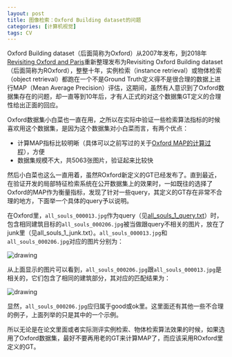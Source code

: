 ```yaml
---
layout: post
title: 图像检索：Oxford Building dataset的问题
categories: [计算机视觉]
tags: CV
---
```


Oxford Building dataset（后面简称为Oxford）从2007年发布，到2018年[Revisiting Oxford and Paris](http://cmp.felk.cvut.cz/~toliageo/p/RadenovicIscenToliasAvrithisChum_CVPR2018_Revisiting%20Oxford%20and%20Paris:%20Large-Scale%20Image%20Retrieval%20Benchmarking.pdf)重新整理发布为Revisiting Oxford Building dataset（后面简称为ROxford），整整十年，实例检索（instance retrieval）或物体检索（object retrieval）都跑在一个不是Ground Truth定义得不是很合理的数据上进行MAP（Mean Average Precision）评估，这期间，虽然有人意识到了Oxford数据集存在的问题，却一直等到10年后，才有人正式的对这个数据集GT定义的合理性给出正面的回应。

Oxford数据集小白菜也一直在用，之所以在实际中验证一些检索算法指标的时候喜欢用这个数据集，是因为这个数据集对小白菜而言，有两个优点：

- 计算MAP指标比较明晰（具体可以之前写过的关于[Oxford MAP的计算过程](http://yongyuan.name/blog/cbir-query-expansion.html)），方便
- 数据集规模不大，共5063张图片，验证起来比较快

然后小白菜也这么一直用着，虽然ROxford新定义的GT已经发布了。直到最近，在验证开发的局部特征检索系统在公开数据集上的效果时，一如既往的选择了Oxford的MAP作为衡量指标，发现了针对一些query，其定义的GT存在非常不合理的地方，下面举一个具体的query予以说明。

在Oxford里，`all_souls_000013.jpg`作为query（见[all_souls_1_query.txt](http://www.robots.ox.ac.uk/~vgg/data/oxbuildings/gt_files_170407.tgz)）时，包含相同建筑目标的`all_souls_000206.jpg`被当做跟query不相关的图片，放在了junk里（见all_souls_1_junk.txt）。`all_souls_000013.jpg`和`all_souls_000206.jpg`对应的图片分别为：

![drawing](http://yongyuan.name/imgs/posts/all_souls_000013_all_souls_000206.jpg)

从上面显示的图片可以看到，`all_souls_000206.jpg`跟`all_souls_000013.jpg`是相关的，它们包含了相同的建筑部分，其对应的匹配结果为：

![drawing](http://yongyuan.name/imgs/posts/all_souls_000013_matched.jpg)

显然，`all_souls_000206.jpg`应归属于good或ok里。这里面还有其他一些不合理的例子，上面列举的只是其中的一个示例。

所以无论是在论文里面或者实际测评实例检索、物体检索算法效果的时候，如果选用了Oxford数据集，最好不要再用老的GT来计算MAP了，而应该采用ROxford里定义的GT。